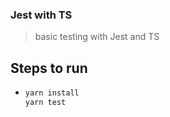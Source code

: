 ### Jest with TS

> basic testing with Jest and TS

## Steps to run

- ```bash
  yarn install
  yarn test
  ```
